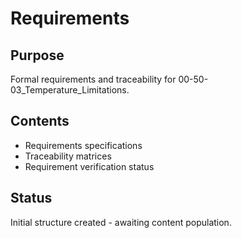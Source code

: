 # Requirements

## Purpose
Formal requirements and traceability for 00-50-03_Temperature_Limitations.

## Contents
- Requirements specifications
- Traceability matrices
- Requirement verification status

## Status
Initial structure created - awaiting content population.

